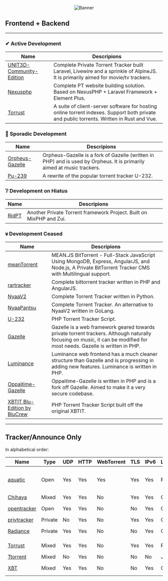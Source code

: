 <p align="center">
    <img src="https://i.postimg.cc/pTz27yvt/curated.png" alt="Banner">
</p>


## Frontend + Backend
---
### ✔ Active Development
| Name | Descripions |
| ------------- | ------------- |
| [UNIT3D-Community-Edition](https://github.com/HDInnovations/UNIT3D-Community-Edition)  | Complete Private Torrent Tracker built Laravel, Livewire and a sprinkle of AlpineJS. It is primarily aimed for movie/tv trackers.  |
| [Nexusphp](https://github.com/xiaomlove/nexusphp)  | Complete PT website building solution. Based on NexusPHP + Laravel Framework + Element Plus.  |
| [Torrust](https://github.com/torrust/torrust)  | A suite of client-server software for hosting online torrent indexes. Support both private and public torrents. Written in Rust and Vue.  |

### 🐢 Sporadic Development
| Name | Descripions  |
| ------------- | ------------- |
| [Orpheus-Gazelle](https://github.com/OPSnet/Gazelle) | Orpheus-Gazelle is a fork of Gazelle (written in PHP) and is used by Orpheus. It is primarily aimed at music trackers. |
| [Pu-239](https://github.com/darkalchemy/Pu-239) | A rewrite of the popular torrent tracker U-232. |

### ❔ Development on Hiatus
| Name | Descripions  |
| ------------- | ------------- |
| [RidPT](https://github.com/Rhilip/RidPT) | Another Private Torrent framework Project. Built on MixPHP and Zui. |

### 💀 Development Ceased
| Name | Descripions  |
| ------------- | ------------- |
| [meanTorrent](https://github.com/taobataoma/meanTorrent) | MEAN.JS BitTorrent - Full-Stack JavaScript Using MongoDB, Express, AngularJS, and Node.js, A Private BitTorrent Tracker CMS with Multilingual support.  |
| [rartracker](https://github.com/swetorrentking/rartracker) | Complete bittorrent tracker written in PHP and AngularJS. |
| [NyaaV2](https://github.com/nyaadevs/nyaa) | Complete Torrent Tracker written in Python. |
| [NyaaPantsu](https://github.com/NyaaPantsu/nyaa) | Complete Torrent Tracker. An alternative to NyaaV2 written in GoLang. |
| [U-232](https://github.com/Bigjoos/U-232-V5) | PHP Torrent Tracker Script.  |
| [Gazelle](https://github.com/WhatCD/Gazelle) | Gazelle is a web framework geared towards private torrent trackers. Although naturally focusing on music, it can be modified for most needs. Gazelle is written in PHP. |
| [Luminance](https://github.com/Empornium/Luminance) | Luminance web frontend has a much cleaner structure than Gazelle and is progressing in adding new features. Luminance is written in PHP. |
| [Oppaitime-Gazelle](https://git.oppaiti.me/Oppaitime/Gazelle) | Oppaitime-Gazelle is written in PHP and is a fork off Gazelle. Aimed to make it a very secure codebase. |
| [XBTIT Blu-Edition by BluCrew](https://github.com/bug-me-not/XBTIT-Blu-Edition-by-BluCrew) | PHP Torrent Tracker Script built off the original XBTIT. |

---

## Tracker/Announce Only

In alphabetical order:

[aquatic]: https://github.com/greatest-ape/aquatic
[BitTorrentPHPAnnounceSocketServer]: https://github.com/kaitokid222/BitTorrentPHPAnnounceSocketServer
[Chihaya]: https://github.com/chihaya/chihaya
[Mika]: https://github.com/leighmacdonald/mika
[notorious]: https://github.com/GrappigPanda/notorious
[Ocelot]: https://github.com/WhatCD/Ocelot
[opentracker]: http://erdgeist.org/arts/software/opentracker
[privtracker]: https://github.com/meehow/privtracker
[Radiance]: https://github.com/Empornium/Radiance
[Torrust]: https://github.com/torrust/torrust-tracker
[Ttorrent]: https://github.com/mpetazzoni/ttorrent
[XBT]: https://github.com/OlafvdSpek/xbt

| Name          | Type    | UDP | HTTP | WebTorrent | TLS | IPv6 | Language | OS                     | Notes             |
|---------------|---------|-----|------|------------|-----|------|----------|------------------------|-------------------|
| [aquatic]     | Open    | Yes | Yes  | Yes        | Yes | Yes  | Rust     | Unix-like / Linux 5.8+ |                   |
| [Chihaya]     | Mixed   | Yes | Yes  | No         | Yes | Yes  | Go       | ?                      |                   |
| [opentracker] | Open    | Yes | Yes  | No         | No  | Yes  | C        | Unix-like              |                   |
| [privtracker] | Private | No  | Yes  | No         | Yes | Yes  | Go       | ?                      |                   |
| [Radiance]    | Private | Yes | Yes  | No         | No  | Yes  | C++      | Unix-like              | Requires mysql    |
| [Torrust]     | Mixed   | Yes | Yes  | No         | Yes | Yes  | Rust     | Cross-platform         |                   |
| [Ttorrent]    | Mixed   | No  | Yes  | No         | No  | No   | Java     | ?                      | __Unmaintained?__ |
| [XBT]         | Mixed   | Yes | Yes  | No         | No  | Yes  | C++      | Linux, Windows         | Requires mysql    |
